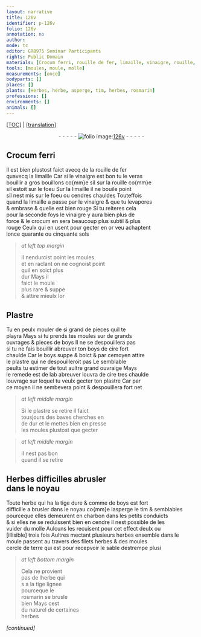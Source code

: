 ```yaml
---
layout: narrative
title: 126v
identifier: p-126v
folio: 126v
annotation: no
author:
mode: tc
editor: GR8975 Seminar Participants
rights: Public Domain
materials: [Crocum ferri, rouille de fer, limaille, vinaigre, rouille, crocum, or, Plastre, boys, cire, plastre, charbon, terre]
tools: [moules, moule, molle]
measurements: [once]
bodyparts: []
places: []
plants: [Herbes, herbe, asperge, tim, herbes, rosmarin]
professions: []
environments: []
animals: []
---
```


<p><a href="{{ site.baseurl }}/diplomatic/" target="_blank">[TOC]</a> | <a href="{{ site.baseurl }}/texts/p-126v_tl/">[translation]</a></p><div class="folio" align="center">- - - - - <a href="http://gallica.bnf.fr/ark:/12148/btv1b10500001g/f258.image" target="_blank"><img src="https://cu-mkp.github.io/2017-workshop-edition/assets/photo-icon.png" alt="folio image: " style="display:inline-block; margin-bottom:-3px;"/>126v</a> - - - - - </div>  
  

## <span class="m">Crocum ferri</span>

 
Il est bien plustost faict avecq de la <span class="m">rouille de fer</span><br/> quavecq la <span class="m">limaille</span> Car si le <span class="m">vinaigre</span> <span class="add">est bon</span> tu le veras<br/> bouillir a gros bouillons <span class="del">co{mm}e sil</span> sur la <span class="m">rouille</span> co{mm}e<br/> sil estoit sur le foeu Sur la <span class="m">limaille</span> il ne bouile point<br/> sil nest mis sur le foeu ou cendres chauldes Touteffois<br/> quand la <span class="m">limaille</span> a passe par le <span class="m">vinaigre</span> & que tu levapores<br/> & embrase & quelle est bien rouge Si tu reiteres cela<br/> pour la seconde foys le <span class="m">vinaigre</span> y aura bien plus de<br/> force & le <span class="m">crocum</span> en sera beaucoup plus subtil & plus<br/> rouge Ceulx qui en usent pour gecter en <span class="m">or</span> <span class="del">veu</span> achaptent<br/> l<span class="ms">once</span> quarante ou cinquante <span class="cn">sols</span>
 
> *at left top margin*
> 
> 
>  Il nendurcist point les <span class="tl">moules</span><br/> et en raclant on ne cognoist point<br/> quil en soict plus<br/> dur Mays il<br/> faict le <span class="tl">moule</span><br/> plus rare & suppe<br/> & attire mieulx l<span class="m">or</span>
 
 
  

## <span class="m">Plastre</span>

 
Tu en peulx mouler de si grand de pieces quil te<br/> playra Mays si tu prends tes <span class="tl">moules</span> sur de grands<br/> ouvrages & pieces de <span class="m">boys</span> Il ne se despouillera pas<br/> si tu ne fais <span class="del">bouillir</span> abreuver ton <span class="m">boys</span> de <span class="m">cire</span> fort<br/> chaulde Car le <span class="m">boys</span> suppe & boict & par cemoyen attire<br/> le <span class="m">plastre</span> qui ne despouilleroit pas Le semblable<br/> peults tu estimer de tout aultre grand ouvraige Mays<br/> le remede est de <span class="del">lab</span> abreuver <span class="del">louvra</span> de <span class="m">cire</span> tres chaulde<br/> louvrage sur lequel tu veulx gecter ton <span class="m">plastre</span> Car par<br/> ce moyen il ne sembevera point & despouillera fort net
 
> *at left middle margin*
> 
> 
>  Si le <span class="m">plastre</span> se retire il faict<br/> tousjours des baves cherches en<br/> de dur et <span class="del">le</span> mettes bien en presse<br/> les <span class="tl">moules</span> plustost que gecter
 
> *at left middle margin*
> 
> 
>  Il nest pas bon<br/> quand il se retire

 
  

## <span class="pa">Herbes</span> difficilles abrusler<br/> dans le noyau

 
Toute <span class="pa">herbe</span> qui ha la tige dure & comme de <span class="m">boys</span> est fort<br/> difficille a brusler dans le noyau co{mm}e l<span class="pa">asperge</span> le <span class="pa">tim</span> & semblables<br/> pourceque elles demeurent en <span class="m">charbon</span> dans les petits conduicts<br/> & si elles ne se reduissent bien en cendre il nest possible de les<br/> vuider du <span class="tl">molle</span> Aulcuns les recuisent pour cet effect deulx ou<br/> <span class="del">[illisible]</span> trois fois Aultres mectant plusieurs <span class="pa">herbes</span> ensemble dans le<br/> <span class="tl">moule</span> passent au travers des <span class="del">filets</span> <span class="pa">herbes</span> & d<span class="del">es <span class="tl">moules</span></span><br/> cercle de <span class="m">terre</span> qui est pour recepvoir le sable destrempe <span class="del">plusi</span>
 
> *at left bottom margin*
> 
> 
>  Cela ne provient<br/> pas de l<span class="pa">herbe</span> qui<br/>s a la tige lignee<br/> pourceque le<br/> <span class="pa">rosmarin</span> se brusle<br/> bien Mays cest<br/> du naturel de certaines<br/> <span class="pa">herbes</span>
 
*[continued]*
 

